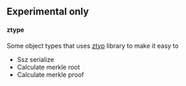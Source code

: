 
## Experimental only

#### ztype
Some object types that uses [ztyp](https://github.com/protolambda/ztyp) library to make it easy to  
- Ssz serialize
- Calculate merkle root
- Calculate merkle proof
